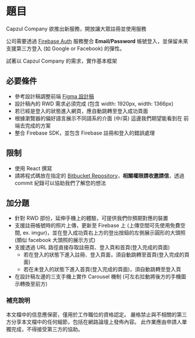 # 題目
Capzul Company 欲推出新服務，開放讓大眾註冊並使用服務

公司需要透過 [Firebase Auth](https://firebase.google.com/products/auth) 服務整合 **Email/Password** 帳號登入，並保留未來支援第三方登入 (如 Google or Facebook) 的彈性。

試著以 Capzul Company 的需求，實作基本框架

## 必要條件
- 參考設計稿調整前端 [Figma 設計稿](https://www.figma.com/file/aYrTBRlW4KOQG7lQtTMKBc/Sign-Up%2FLog-In-Page-Design)
- 設計稿內的 RWD 需求必須完成 (包含 width: 1920px, width: 1366px)
- 若已經是登入的狀態進入網頁，應自動跳轉至登入成功頁面
- 根據瀏覽器的偏好語言展示不同語系的介面 (中/英) 這邊我們期望能看到在 前端去完成的方案
- 整合 Firebase SDK，並包含 Firebase 註冊和登入的錯誤處理

## 限制
- 使用 React 撰寫
- 請將程式碼放在指定的 [Bitbucket Repository](https://bitbucket.org/SeanLin_Alfred/20220825_shinhuei/src/master/)，**相關權限請收邀請信**，透過 commit 紀錄可以協助我們了解您的想法

## 加分題
- 針對 RWD 部份，延伸手機上的體驗，可提供我們你預期對應的裝置
- 支援註冊帳號時的照片上傳，更新至 Firebase 上 (上傳空間可先使用免費空間, ex. imgur)，並在登入成功頁右上方的登出按鈕的左側展示圓形的大頭照 (類似 facebook 大頭照的展示方式)
- 支援透過 URL 路徑直接存取註冊頁、登入頁和首頁(登入完成的頁面)
  - 若在登入的狀態下進入註冊、登入頁面，須自動跳轉至首頁(登入完成的頁面)
  - 若在未登入的狀態下進入首頁(登入完成的頁面)，須自動跳轉至登入頁
- 在設計稿左邊的三支手機上實作 Carousel 機制 (可左右拉動將後方的手機圖示轉換至前方)

### 補充說明
本文檔中的信息應保密，僅用於工作職位的資格認定。
嚴格禁止與不相關的第三方分享本文檔中的任何細節，包括在網路論壇上發佈內容。
此作業應由申請人單獨完成，不得接受第三方的協助。




